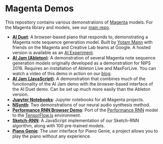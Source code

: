 # Magenta Demos

This repository contains various demonstrations of [Magenta](https://magenta.tensorflow.org) models.
For the Magenta library and models, see our [main repo](https://github.com/tensorflow/magenta).

* [**AI Duet**](/ai-duet): A browser-based piano that responds to,
demonstrating a Magenta note sequence generation model. Built by
[Yotam Mann](https://github.com/tambien) with friends on the Magenta and
Creative Lab teams at Google. A hosted version is available as an
[AI Experiment](https://aiexperiments.withgoogle.com/ai-duet).
* [**AI Jam (Ableton)**](/ai-jam-ableton): A demonstration of several
Magenta note sequence generation models originally developed as a demonstration
for NIPS 2016. Requires an installation of Ableton Live and MaxForLive. You can
watch a video of this demo in action on our
[blog](https://magenta.tensorflow.org/2016/12/16/nips-demo/).
* [**AI Jam (JavaScript)**](/ai-jam-js): A demonstration that combines
much of the functionality of the AI Jam demo with the browser-based interface
of the AI Duet demo. Can be set up much more easily than the Ableton version.
* [**Jupyter Notebooks**](/jupyter-notebooks): Jupyter notebooks for all Magenta projects.
* [**NSynth**](/nsynth): Two demonstrations of our neural audio synthesis
method.
* [**Performance RNN Browser Demo**](/performance_rnn): Port of the [Performance RNN](https://magenta.tensorflow.org/performance-rnn) model to the [TensorFlow.js](https://js.tensorflow.org) environment.
* [**Sketch-RNN**](/sketch-rnn-js): A JavaScript implementation of our Sketch-RNN algorithm, along with 100 pre-trained models.
* [**Piano Genie**](/piano-genie-js): The user interface for Piano Genie, a project allows you to play the piano without any experience.
